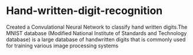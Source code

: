 # Hand-written-digit-recognition

Created a Convulational Neural Network to classify hand written digits.The MNIST database (Modified National Institute of Standards and Technology database) is a large database of handwritten digits that is commonly used for training various image processing systems
